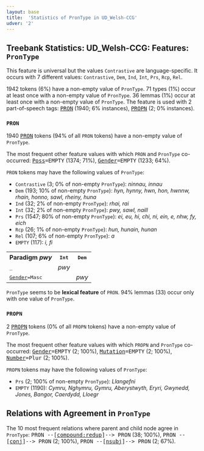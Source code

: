 ```yaml
---
layout: base
title:  'Statistics of PronType in UD_Welsh-CCG'
udver: '2'
---
```


## Treebank Statistics: UD_Welsh-CCG: Features: `PronType`

This feature is universal but the values `Contrastive` are language-specific.
It occurs with 7 different values: `Contrastive`, `Dem`, `Ind`, `Int`, `Prs`, `Rcp`, `Rel`.

1942 tokens (6%) have a non-empty value of `PronType`.
71 types (1%) occur at least once with a non-empty value of `PronType`.
36 lemmas (1%) occur at least once with a non-empty value of `PronType`.
The feature is used with 2 part-of-speech tags: <tt><a href="cy_ccg-pos-PRON.html">PRON</a></tt> (1940; 6% instances), <tt><a href="cy_ccg-pos-PROPN.html">PROPN</a></tt> (2; 0% instances).

### `PRON`

1940 <tt><a href="cy_ccg-pos-PRON.html">PRON</a></tt> tokens (94% of all `PRON` tokens) have a non-empty value of `PronType`.

The most frequent other feature values with which `PRON` and `PronType` co-occurred: <tt><a href="cy_ccg-feat-Poss.html">Poss</a></tt><tt>=EMPTY</tt> (1374; 71%), <tt><a href="cy_ccg-feat-Gender.html">Gender</a></tt><tt>=EMPTY</tt> (1233; 64%).

`PRON` tokens may have the following values of `PronType`:

* `Contrastive` (3; 0% of non-empty `PronType`): <em>ninnau, innau</em>
* `Dem` (193; 10% of non-empty `PronType`): <em>hyn, hynny, hwn, hon, hwnnw, rhain, honno, sawl, rheiny, huna</em>
* `Ind` (32; 2% of non-empty `PronType`): <em>rhai, rai</em>
* `Int` (32; 2% of non-empty `PronType`): <em>pwy, sawl, naill</em>
* `Prs` (1547; 80% of non-empty `PronType`): <em>ei, eu, hi, chi, ni, ein, e, nhw, fy, eich</em>
* `Rcp` (26; 1% of non-empty `PronType`): <em>hun, hunain, hunan</em>
* `Rel` (107; 6% of non-empty `PronType`): <em>a</em>
* `EMPTY` (117): <em>i, fi</em>

<table>
  <tr><th>Paradigm <i>pwy</i></th><th><tt>Int</tt></th><th><tt>Dem</tt></th></tr>
  <tr><td><tt>_</tt></td><td><em>pwy</em></td><td></td></tr>
  <tr><td><tt><tt><a href="cy_ccg-feat-Gender.html">Gender</a></tt><tt>=Masc</tt></tt></td><td></td><td><em>pwy</em></td></tr>
</table>

`PronType` seems to be **lexical feature** of `PRON`. 94% lemmas (33) occur only with one value of `PronType`.

### `PROPN`

2 <tt><a href="cy_ccg-pos-PROPN.html">PROPN</a></tt> tokens (0% of all `PROPN` tokens) have a non-empty value of `PronType`.

The most frequent other feature values with which `PROPN` and `PronType` co-occurred: <tt><a href="cy_ccg-feat-Gender.html">Gender</a></tt><tt>=EMPTY</tt> (2; 100%), <tt><a href="cy_ccg-feat-Mutation.html">Mutation</a></tt><tt>=EMPTY</tt> (2; 100%), <tt><a href="cy_ccg-feat-Number.html">Number</a></tt><tt>=Plur</tt> (2; 100%).

`PROPN` tokens may have the following values of `PronType`:

* `Prs` (2; 100% of non-empty `PronType`): <em>Llangefni</em>
* `EMPTY` (1190): <em>Cymru, Nghymru, Gymru, Aberystwyth, Eryri, Gwynedd, Jones, Bangor, Caerdydd, Lloegr</em>

## Relations with Agreement in `PronType`

The 10 most frequent relations where parent and child node agree in `PronType`:
<tt>PRON --[<tt><a href="cy_ccg-dep-compound-redup.html">compound:redup</a></tt>]--> PRON</tt> (38; 100%),
<tt>PRON --[<tt><a href="cy_ccg-dep-conj.html">conj</a></tt>]--> PRON</tt> (2; 100%),
<tt>PRON --[<tt><a href="cy_ccg-dep-nsubj.html">nsubj</a></tt>]--> PRON</tt> (2; 67%).

